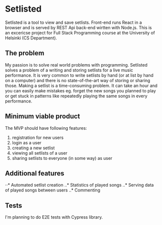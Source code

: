 # Setlisted

Setlisted is a tool to view and save setlists. Front-end runs React in a browser and is served by REST Api back-end wirtten with Node.js. This is an excericse project for Full Stack Programming course at the University of Helsinki (CS Department). 

## The problem 

My passion is to solve real world problems with programming. Setlisted solves a problem of a writing and storing setlists for a live music performance. It is very common to write setlists by hand (or at list by hand on a computer) and there is no state-of-the-art way of storing or sharing those. Making a setlist is a time-consuming problem. It can take an hour and you can easily make mistakes eg. forget the new songs you planned to play or get stuck in patterns like repeatedly playing the same songs in every performance. 

## Minimum viable product

The MVP should have following features: 



1. registration for new users
2. login as a user
3. creating a new setlist
4. viewing all setlists of a user
5. sharing setlists to everyone (in some way) as user

## Additional features

⋅⋅* Automated setlist creation
..* Statistics of played songs
..* Serving data of played songs between users
..* Commenting 

## Tests 

I'm planning to do E2E tests with Cypress library. 

